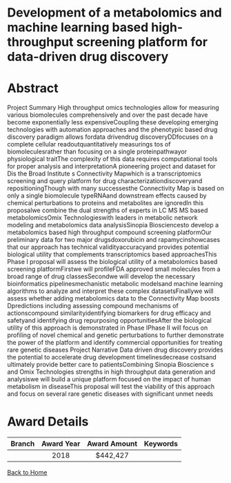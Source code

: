 
Development of a metabolomics and machine learning based high-throughput screening platform for data-driven drug discovery
==========================================================================================================================

# Abstract


Project Summary
High throughput omics technologies allow for measuring various biomolecules comprehensively and over the
past decade have become exponentially less expensiveCoupling these developing emerging technologies with
automation approaches and the phenotypic based drug discovery paradigm allows fordata drivendrug
discoveryDDfocuses on a complete cellular readoutquantitatively measurings tos of
biomoleculesrather than focusing on a single proteinpathwayor physiological traitThe complexity of this data
requires computational tools for proper analysis and interpretationA pioneering project and dataset for Dis
the Broad Institute s Connectivity Mapwhich is a transcriptomics screening and query platform for drug
characterizationdiscoveryand repositioningThough with many successesthe Connectivity Map is based on
only a single biomolecule typeRNAand downstream effects caused by chemical perturbations to proteins and
metabolites are ignoredIn this proposalwe combine the dual strengths of experts in LC MS MS based
metabolomicsOmix Technologieswith leaders in metabolic network modeling and metabolomics data analysisSinopia Biosciencesto develop a metabolomics based high throughput compound screening platformOur
preliminary data for two major drugsdoxorubicin and rapamycinshowcases that our approach has technical
validityaccuracyand provides potential biological utility that complements transcriptomics based approachesThis Phase I proposal will assess the biological utility of a metabolomics based screening platformFirstwe will
profileFDA approved small molecules from a broad range of drug classesSecondwe will develop the
necessary bioinformatics pipelinesmechanistic metabolic modelsand machine learning algorithms to analyze
and interpret these complex datasetsFinallywe will assess whether adding metabolomics data to the
Connectivity Map boosts Dpredictions including assessing compound mechanisms of actionscompound
similarityidentifying biomarkers for drug efficacy and safetyand identifying drug repurposing opportunitiesAfter the biological utility of this approach is demonstrated in Phase IPhase II will focus on profiling of novel
chemical and genetic perturbations to further demonstrate the power of the platform and identify commercial
opportunities for treating rare genetic diseases Project Narrative
Data driven drug discovery provides the potential to accelerate drug development timelinesdecrease costsand ultimately provide better care to patientsCombining Sinopia Bioscience s
and Omix Technologies strengths in high throughput data generation and analysiswe will build
a unique platform focused on the impact of human metabolism in diseaseThis proposal will test
the viability of this approach and focus on several rare genetic diseases with significant unmet
needs  

# Award Details

|Branch|Award Year|Award Amount|Keywords|
| :---: | :---: | :---: | :---: |
||2018|$442,427||
  
  


[Back to Home](https://github.com/chrischow/dod_sbir_awards#2438)